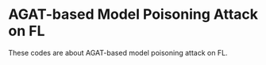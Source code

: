 # AGAT-based Model Poisoning Attack on FL
These codes are about AGAT-based model poisoning attack on FL.
